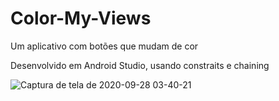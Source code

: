 # Color-My-Views
Um aplicativo com botões que mudam de cor

Desenvolvido em Android Studio, usando constraits e chaining

![Captura de tela de 2020-09-28 03-40-21](https://user-images.githubusercontent.com/36930457/94398967-efeec400-013c-11eb-9679-9dcc8ee6bd6c.png)
